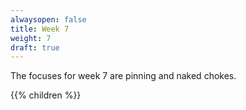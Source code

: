 ```yaml
---
alwaysopen: false
title: Week 7
weight: 7
draft: true
---
```


The focuses for week 7 are pinning and naked chokes.

{{% children %}}